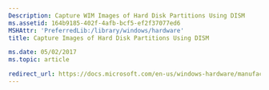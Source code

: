 ```yaml
---
Description: Capture WIM Images of Hard Disk Partitions Using DISM
ms.assetid: 164b9185-402f-4afb-bcf5-ef2f37077ed6
MSHAttr: 'PreferredLib:/library/windows/hardware'
title: Capture Images of Hard Disk Partitions Using DISM

ms.date: 05/02/2017
ms.topic: article

redirect_url: https://docs.microsoft.com/en-us/windows-hardware/manufacture/desktop/capture-and-apply-using-a-single-wim.md
---
```

<!--

# Capture Images of Hard Disk Partitions Using WIM files

When capturing a Windows image using .WIM files, you usually can just capture the Windows partition, and then use files from that image to set up the rest of the partitions on the drive. See [Capture and Apply Windows, System, and Recovery Partitions](capture-and-apply-windows-system-and-recovery-partitions.md).

However, if you're using custom partitions, use this topic to learn more about the individual partititions to capture and apply.

## <span id="Prerequisites"></span><span id="prerequisites"></span><span id="PREREQUISITES"></span>Prerequisites

1.  Windows PE. See [WinPE: Create USB Bootable drive](winpe-create-usb-bootable-drive.md).

2.  A reference computer. You can create a reference computer by deploying Windows, and then removing the computer-specific information from the system. For more information, see [Sysprep (Generalize) a Windows installation](sysprep--generalize--a-windows-installation.md).

## Step 1: Determine which partitions to capture

This table shows the types of partitions that you must capture and those that are managed automatically.

If you're deploying both UEFI and BIOS systems, you can reuse your primary and logical partitions across UEFI-based and BIOS-based devices, but not the other partition types.

| Partition type | Should you capture this partition? | Reuse across UEFI and BIOS systems? |
| --- | --- |
| **System partition** (EFI System Partition or BIOS system partition) | Optional. If only a simple set of partition files is required, you don’t have to capture this partition. | No | 
| **Microsoft Reserved partition (MSR)** | No | No |
| **Primary partitions** (Windows partitions, utility partitions that you've added) | Yes | Yes |
| **Extended partition** | No | No |
| **Logical partitions** (Windows partitions, utility partitions that you've added) | Yes | Yes |

## Step 2: Assign drive letters to partitions

If any of the partitions you want to capture don’t already have a drive letter assigned, assign a letter using the **DiskPart** tool.

1.  Start your reference computer by using Windows PE.

2.  At the Windows PE command prompt, type `diskpart` to open the DiskPart tool.

    ```
    X:> diskpart
    DISKPART>
    ```

3. View the disks in your PC with the `list disk` command. For example,

    ```
    DISKPART> list disk

    Disk ###  Status         Size     Free     Dyn  Gpt
    --------  -------------  -------  -------  ---  ---
    Disk 0    Online          127 GB      0 B        *
    ```

4.  Select the hard disk with the `select disk` command. For example,

    ```
    DISKPART> select disk 0
    ```

5.  View the partitions with the `list partition` command. For example,

    ```
    DISKPART> list partition

      Partition ###  Type              Size     Offset
      -------------  ----------------  -------  -------
      Partition 1    Recovery           300 MB  1024 KB
      Partition 2    System             100 MB   451 MB
      Partition 3    Reserved            16 MB   551 MB
      Partition 4    Primary            126 GB   567 MB
    ```

6.  Select the partition with the `select partition` command. For example,

    ```
    DISKPART> select partition=2
    ```

7.  Assign a letter to the partition with the `assign letter` command. For example,

    ```
    DISKPART> assign letter=S
    ```

8.  Type `exit` to return to the Windows PE command prompt.

    ```
    DISKPART> exit
    X:\>
    ```

For more information, see the DiskPart Help from the command line, or [Diskpart Command line syntax](http://go.microsoft.com/fwlink/?LinkId=128458).

## Step 3: Capture partitions

Capture images for each customized partition.

-   At the Windows PE command prompt, capture the images by using the **DISM** command together with the **/CaptureImage** option. For example,

    ```
    Dism /Capture-Image /ImageFile:c:\my-windows-partition.wim /CaptureDir:C:\ /Name:"My Windows partition"
    Dism /Capture-Image /ImageFile:s:\my-system-partition.wim /CaptureDir:S:\ /Name:"My system partition"
    ```

    For more information about using the DISM tool to capture an image, see [DISM Image Management Command-Line Options](dism-image-management-command-line-options-s14.md).

## Step 4: Save images to the network or another safe location.

1.  Connect an external drive, or connect to a safe network location, for example: 

    ```
    net use n: \\Server\Share
    ```

    If prompted, provide your network credentials.

2.  Copy the partitions to your network share. For example,

    ```
    md N:\Images\
    copy C:\my-windows-partition.wim N:\Images\
    copy c:\my-system-partition.wim N:\Images\
    ```

## <span id="Next_Steps"></span><span id="next_steps"></span><span id="NEXT_STEPS"></span>Next Steps


After the image is captured and stored, you can:

-   Mount it to your reference computer for modification. For more information, see [Mount and Modify a Windows Image Using DISM](mount-and-modify-a-windows-image-using-dism.md).

-   Split the file into smaller files. For more information, see [Split a Windows Image (WIM) File to Span Across Multiple DVDs](split-a-windows-image--wim--file-to-span-across-multiple-dvds.md).

-   Apply the images to a destination computer. For more information, see [Apply Images Using DISM](apply-images-using-dism.md).

-   Service the image. For more information, see [Service a Windows Image Using DISM](service-a-windows-image-using-dism.md).

## <span id="related_topics"></span>Related topics


[Deployment Image Servicing and Management (DISM) Command-Line Options](deployment-image-servicing-and-management--dism--command-line-options.md)

[BCDboot Command-Line Options](bcdboot-command-line-options-techref-di.md)

[Capture and Apply Windows, System, and Recovery Partitions](capture-and-apply-windows-system-and-recovery-partitions.md)

[Boot to VHD (Native Boot): Add a Virtual Hard Disk to the Boot Menu](boot-to-vhd--native-boot--add-a-virtual-hard-disk-to-the-boot-menu.md)

-->
